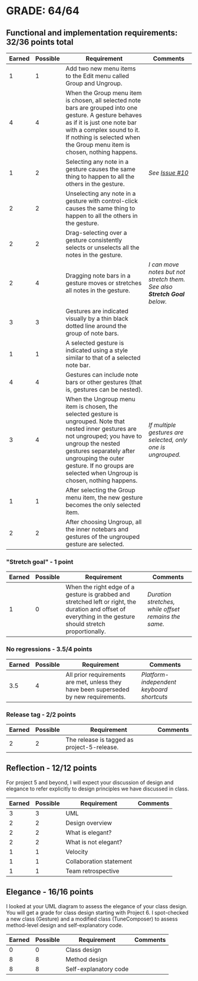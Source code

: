 # GRADE: 64/64 

## Functional and implementation requirements: 32/36 points total

Earned|Possible|Requirement | Comments
------|--------|------------|----------
1|1| Add two new menu items to the Edit menu called Group and Ungroup.
4|4| When the Group menu item is chosen, all selected note bars are grouped into one gesture. A gesture behaves as if it is just one note bar with a complex sound to it.  If nothing is selected when the Group menu item is chosen, nothing happens.
1|2| Selecting any note in a gesture causes the same thing to happen to all the others in the gesture. | _See [Issue #10](https://github.com/WhitmanSWDesignSpring2018/project-5-8-teamjuan/issues/10#issuecomment-484272792)_
2|2| Unselecting any note in a gesture with control-click causes the same thing to happen to all the others in the gesture.
2|2| Drag-selecting over a gesture consistently selects or unselects all the notes in the gesture.
2|4| Dragging note bars in a gesture moves or stretches all notes in the gesture. | _I can move notes but not stretch them. See also **Stretch Goal** below._
3|3| Gestures are indicated visually by a thin black dotted line around the group of note bars. 
1|1| A selected gesture is indicated using a style similar to that of a selected note bar.
4|4| Gestures can include note bars or other gestures (that is, gestures can be nested).
3|4| When the Ungroup menu item is chosen, the selected gesture is ungrouped. Note that nested inner gestures are not ungrouped; you have to ungroup the nested gestures separately after ungrouping the outer gesture.  If no groups are selected when Ungroup is chosen, nothing happens. | _If multiple gestures are selected, only one is ungrouped._
1|1| After selecting the Group menu item, the new gesture becomes the only selected item. 
2|2| After choosing Ungroup, all the inner notebars and gestures of the ungrouped gesture are selected.

### "Stretch goal" - 1 point

Earned|Possible|Requirement | Comments
------|--------|------------|----------
1|0| When the right edge of a gesture is grabbed and stretched left or right, the duration and offset of everything in the gesture should stretch proportionally. | _Duration stretches, while offset remains the same._

### No regressions - 3.5/4 points

Earned|Possible|Requirement | Comments
------|--------|------------|----------
3.5|4| All prior requirements are met, unless they have been superseded by new requirements. | _Platform-independent keyboard shortcuts_

### Release tag - 2/2 points

Earned|Possible|Requirement | Comments
------|--------|------------|----------
2|2| The release is tagged as project-5-release.

## Reflection - 12/12 points

For project 5 and beyond, I will expect your discussion of design and elegance to refer explicitly to design principles we have discussed in class.

Earned|Possible|Requirement | Comments
------|--------|------------|----------
3|3| UML 
2|2| Design overview
2|2| What is elegant?
2|2| What is not elegant?
1|1| Velocity
1|1| Collaboration statement
1|1| Team retrospective

## Elegance - 16/16 points

I looked at your UML diagram to assess the elegance of your class design.  You will get a grade for class design starting with Project 6.
I spot-checked a new class (Gesture) and a modified class (TuneComposer) to assess method-level design and self-explanatory code.

Earned|Possible|Requirement | Comments
------|--------|------------|----------
0|0| Class design 
8|8| Method design
8|8| Self-explanatory code
